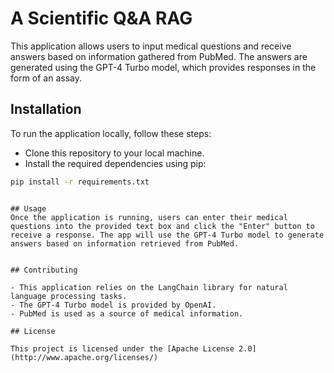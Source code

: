# A Scientific Q&A RAG

This application allows users to input medical questions and receive answers based on information gathered from PubMed. The answers are generated using the GPT-4 Turbo model, which provides responses in the form of an assay.

## Installation

To run the application locally, follow these steps:

- Clone this repository to your local machine.
- Install the required dependencies using pip:
```bash
pip install -r requirements.txt
```

```

## Usage
Once the application is running, users can enter their medical questions into the provided text box and click the "Enter" button to receive a response. The app will use the GPT-4 Turbo model to generate answers based on information retrieved from PubMed.


## Contributing

- This application relies on the LangChain library for natural language processing tasks.
- The GPT-4 Turbo model is provided by OpenAI.
- PubMed is used as a source of medical information.

## License

This project is licensed under the [Apache License 2.0](http://www.apache.org/licenses/)
